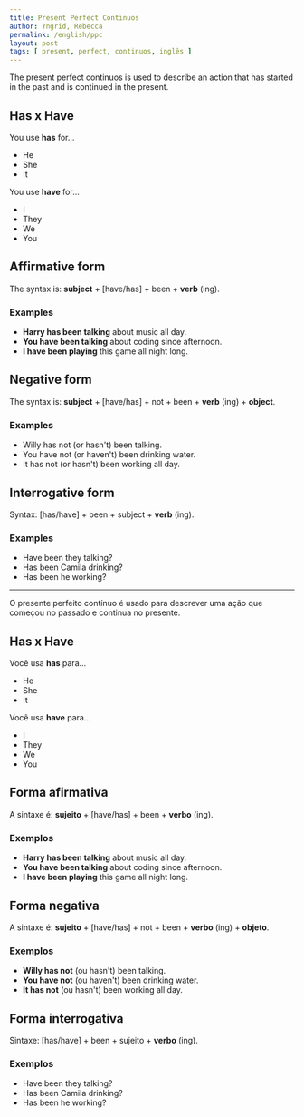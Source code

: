 ```yaml
---
title: Present Perfect Continuos
author: Yngrid, Rebecca
permalink: /english/ppc
layout: post
tags: [ present, perfect, continuos, inglês ]
---
```


The present perfect continuos is used to describe an action that has started in the past and is continued in the present.

## Has x Have
You use **has** for...

- He
- She
- It

You use **have** for...

- I
- They
- We
- You

## Affirmative form
The syntax is: **subject** + \[have/has\] + been + **verb** (ing).

### Examples
- **Harry has been talking** about music all day.
- **You have been talking** about coding since afternoon.
- **I have been playing** this game all night long.

## Negative form
The syntax is: **subject** + \[have/has\] + not + been + **verb** (ing) + **object**.

### Examples
- Willy has not (or hasn't) been talking.
- You have not (or haven't) been drinking water.
- It has not (or hasn't) been working all day.

## Interrogative form
Syntax: \[has/have\] + been + subject + **verb** (ing).

### Examples
- Have been they talking?
- Has been Camila drinking?
- Has been he working?

---

O presente perfeito contínuo é usado para descrever uma ação que começou no passado e continua no presente.

## Has x Have
Você usa **has** para...

- He
- She
- It

Você usa **have** para...

- I
- They
- We
- You

## Forma afirmativa
A sintaxe é: **sujeito** + \[have/has\] + been + **verbo** (ing).

### Exemplos
- **Harry has been talking** about music all day.
- **You have been talking** about coding since afternoon.
- **I have been playing** this game all night long.

## Forma negativa
A sintaxe é: **sujeito** + \[have/has\] + not + been + **verbo** (ing) + **objeto**.

### Exemplos
- **Willy has not** (ou hasn't) been talking.
- **You have not** (ou haven't) been drinking water.
- **It has not** (ou hasn't) been working all day.

## Forma interrogativa
Sintaxe: \[has/have\] + been + sujeito + **verbo** (ing).

### Exemplos
- Have been they talking?
- Has been Camila drinking?
- Has been he working?
